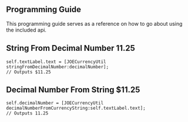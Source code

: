Programming Guide
-----------------

This programming guide serves as a reference on how to go about using the included api.

String From Decimal Number 11.25
--------------------------------
```
self.textLabel.text = [JOECurrencyUtil stringFromDecimalNumber:decimalNumber];
// Outputs $11.25
```

Decimal Number From String $11.25
---------------------------------
```
self.decimalNumber = [JOECurrencyUtil decimalNumberFromCurrencyString:self.textLabel.text];
// Outputs 11.25
```
